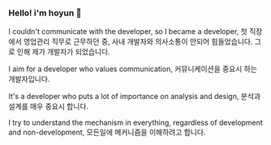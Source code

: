 ### Hello! i'm hoyun 👋

I couldn't communicate with the developer, so I became a developer, 첫 직장에서 영업관리 직무로 근무하던 중, 사내 개발자와 의사소통이 안되어 힘들었습니다. 그로 인해 제가 개발자가 되었습니다.

I aim for a developer who values communication, 커뮤니케이션을 중요시 하는 개발자입니다.

It's a developer who puts a lot of importance on analysis and design, 분석과 설계를 매우 중요시 합니다.

I try to understand the mechanism in everything, regardless of development and non-development, 모든일에 메커니즘을 이해하려고 합니다.

<!--
**HoyunL/HoyunL** is a ✨ _special_ ✨ repository because its `README.md` (this file) appears on your GitHub profile.

Here are some ideas to get you started:

- 🔭 I’m currently working on ...
- 🌱 I’m currently learning ...
- 👯 I’m looking to collaborate on ...
- 🤔 I’m looking for help with ...
- 💬 Ask me about ...
- 📫 How to reach me: ...
- 😄 Pronouns: ...
- ⚡ Fun fact: ...
-->
